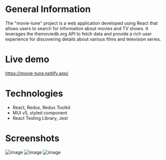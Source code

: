 # General Information

The "movie-tune" project is a web application developed using React that allows users to search for information about movies and TV shows. It leverages the themoviedb.org API to fetch data and provide a rich user experience for discovering details about various films and television series.

# Live demo

https://movie-tune.netlify.app/

# Technologies 

- React, Redux, Redux Toolkit
- MUI v5, styled component
- React Testing Library, Jest 

# Screenshots

![image](https://github.com/phuocnk/movie-tune/assets/108504671/a8a1eec9-d0a8-4e60-b5a9-2126c19d949d)
![image](https://github.com/phuocnk/movie-tune/assets/108504671/6d5d1f98-48b8-4fc3-8dde-ed94b7b980ed)
![image](https://github.com/phuocnk/movie-tune/assets/108504671/d223f334-c53e-4a25-aa74-d6bafb5d6d1e)


